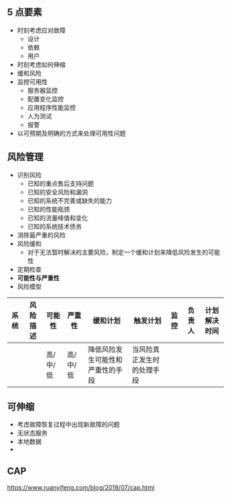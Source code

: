 ## 5 点要素

- 时刻考虑应对故障
  - 设计
  - 依赖
  - 用户
- 时刻考虑如何伸缩
- 缓和风险
- 监控可用性
  - 服务器监控
  - 配置变化监控
  - 应用程序性能监控
  - 人为测试
  - 报警
- 以可预期及明确的方式来处理可用性问题

## 风险管理

- 识别风险
  - 已知的重点售后支持问题
  - 已知的安全风险和漏洞
  - 已知的系统不完善或缺失的能力
  - 已知的性能瓶颈
  - 已知的流量峰值和变化
  - 已知的系统技术债务
- 消除最严重的风险
- 风险缓和
  - 对于无法暂时解决的主要风险，制定一个缓和计划来降低风险发生的可能性
- 定期检查
- **可能性与严重性**
- 风险模型

|系统|风险描述|可能性|严重性|缓和计划|触发计划|监控|负责人|计划解决时间
|-----|-----|----|----|----|----|----|----|------|
|||高/中/低|高/中/低|降低风险发生可能性和严重性的手段|当风险真正发生时的处理手段

## 可伸缩

- 考虑故障恢复过程中出现新故障的问题
- 无状态服务
- 本地数据
- 

## CAP

https://www.ruanyifeng.com/blog/2018/07/cap.html